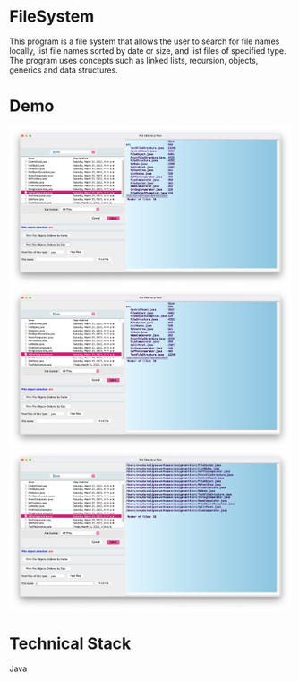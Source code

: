 # FileSystem
This program is a file system that allows the user to search for file names locally, list file names sorted by date or size, and list files of specified type. The program uses concepts such as linked lists, recursion, objects, generics and data structures. 

# Demo
![Image 1](fileimg1.png)
![Image 2](fileimg2.png)
![Image 3](fileimg3.png)

# Technical Stack
Java
